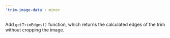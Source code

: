 ```yaml
---
'trim-image-data': minor
---
```


Add `getTrimEdges()` function, which returns the calculated edges of the trim without cropping the
image.
